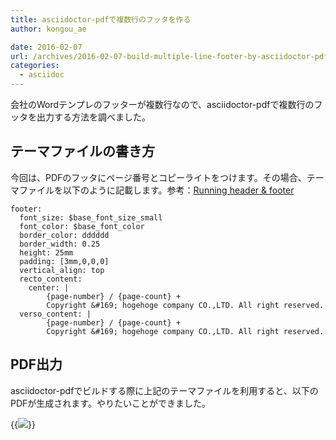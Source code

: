 ```yaml
---
title: asciidoctor-pdfで複数行のフッタを作る
author: kongou_ae
date: 2016-02-07
url: /archives/2016-02-07-build-multiple-line-footer-by-asciidoctor-pdf
categories:
  - asciidoc
---
```


会社のWordテンプレのフッターが複数行なので、asciidoctor-pdfで複数行のフッタを出力する方法を調べました。

## テーマファイルの書き方

今回は、PDFのフッタにページ番号とコピーライトをつけます。その場合、テーマファイルを以下のように記載します。参考：[Running header & footer](https://github.com/asciidoctor/asciidoctor-pdf/blob/master/docs/theming-guide.adoc#running-header--footer)

```
footer:
  font_size: $base_font_size_small
  font_color: $base_font_color
  border_color: dddddd
  border_width: 0.25
  height: 25mm
  padding: [3mm,0,0,0]
  vertical_align: top
  recto_content:
    center: |
        {page-number} / {page-count} +
        Copyright &#169; hogehoge company CO.,LTD. All right reserved.
  verso_content: |
        {page-number} / {page-count} +
        Copyright &#169; hogehoge company CO.,LTD. All right reserved.
```

## PDF出力

asciidoctor-pdfでビルドする際に上記のテーマファイルを利用すると、以下のPDFが生成されます。やりたいことができました。

{{<img src="https://aimless.jp/blog/images/2016-02-07-001.png">}}
